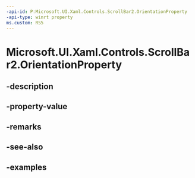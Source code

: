 ```yaml
---
-api-id: P:Microsoft.UI.Xaml.Controls.ScrollBar2.OrientationProperty
-api-type: winrt property
ms.custom: RS5
---
```


<!-- Property syntax.
public DependencyProperty OrientationProperty { get; }
-->

# Microsoft.UI.Xaml.Controls.ScrollBar2.OrientationProperty

## -description

## -property-value

## -remarks

## -see-also

## -examples

